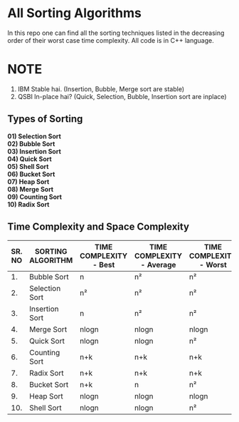 # All Sorting Algorithms
  In this repo one can find all the sorting techniques listed in the decreasing order of their worst case time complexity. All code is in C++ language.

# NOTE
  1) IBM Stable hai. (Insertion, Bubble, Merge sort are stable)
  2) QSBI In-place hai? (Quick, Selection, Bubble, Insertion sort are inplace)

## Types of Sorting
  **01) Selection Sort**\
  **02) Bubble Sort**\
  **03) Insertion Sort**\
  **04) Quick Sort**\
  **05) Shell Sort**\
  **06) Bucket Sort**\
  **07) Heap Sort**\
  **08) Merge Sort**\
  **09) Counting Sort**\
  **10) Radix Sort**
  

## Time Complexity and Space Complexity
| SR. NO | SORTING ALGORITHM | TIME COMPLEXITY - Best | TIME COMPLEXITY - Average | TIME COMPLEXITY - Worst | SPACE COMPLEXITY |
| ------ | ----------------- | ---------------------- | ------------------------- | ----------------------- | ---------------- |
| 1.     | Bubble Sort       | n                      | n²	                      | n²	                    | 1                |
| 2.     | Selection Sort    | n²                     | n²	                      | n²	                    | 1                |   
| 3.     | Insertion Sort    | n	                    | n²	                      | n²	                    | 1                |   
| 4.     | Merge Sort	       | nlogn                  | nlogn	                    | nlogn	                  | n                |
| 5.     | Quick Sort	       | nlogn	                | nlogn	                    | n²	                    | logn             |
| 6.     | Counting Sort     | n+k	                  | n+k	                      | n+k	                    | max              |
| 7.     | Radix Sort	       | n+k	                  | n+k	                      | n+k	                    | max              |
| 8.     | Bucket Sort	     | n+k	                  | n	                        | n²	                    | n+k              |
| 9.     | Heap Sort	       | nlogn	                | nlogn	                    | nlogn	                  | 1                |
| 10.    | Shell Sort	       | nlogn	                | nlogn                     | n²                      | 1                |
